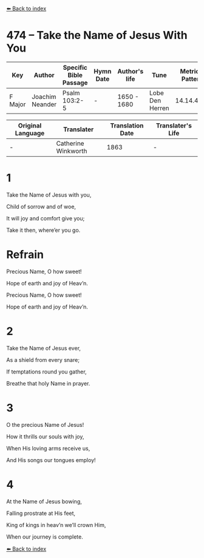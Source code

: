 [⬅️ Back to index](../README.md)

# 474 – Take the Name of Jesus With You

Key | Author   | Specific Bible Passage     |Hymn Date |Author's life |Tune |Metrical Pattern   |Composer/Source                                                                                        
-- | --------- | ---------------------------|----------|--------------|-----|-------------------|-------------   
F Major  | Joachim Neander      | Psalm 103:2-5 | -  | 1650 - 1680 | Lobe Den Herren | 14.14.4.7.8 | Chorale Book for England, 1863 

Original Language | Translater | Translation Date   | Translater's Life     
----------------- | --------- | --------------------|-------------   
\-  | Catherine Winkworth      | 1863 | -  | 1827 - 1878 



# 1

Take the Name of Jesus with you,

Child of sorrow and of woe,

It will joy and comfort give you;

Take it then, where’er you go.



# Refrain

Precious Name, O how sweet!

Hope of earth and joy of Heav’n.

Precious Name, O how sweet!

Hope of earth and joy of Heav’n.



# 2

Take the Name of Jesus ever,

As a shield from every snare;

If temptations round you gather,

Breathe that holy Name in prayer.



# 3

O the precious Name of Jesus!

How it thrills our souls with joy,

When His loving arms receive us,

And His songs our tongues employ!



# 4

At the Name of Jesus bowing,

Falling prostrate at His feet,

King of kings in heav’n we’ll crown Him,

When our journey is complete.

[⬅️ Back to index](../README.md)
